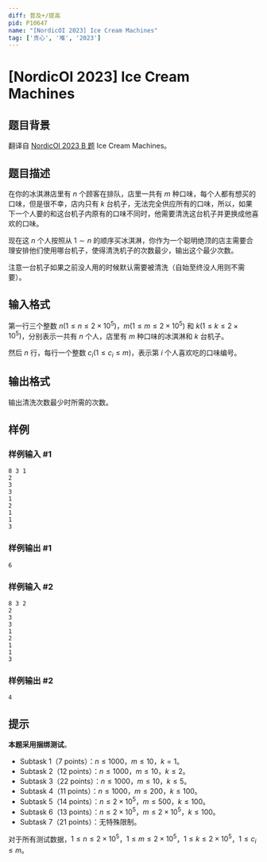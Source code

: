 ```yaml
---
diff: 普及+/提高
pid: P10647
name: "[NordicOI 2023] Ice Cream Machines"
tag: ['贪心', '堆', '2023']
---
```

# [NordicOI 2023] Ice Cream Machines
## 题目背景

翻译自 [NordicOI 2023 B 题](https://noi23.kattis.com/contests/noi23/problems/icecreammachines) Ice Cream Machines。
## 题目描述

在你的冰淇淋店里有 $n$ 个顾客在排队，店里一共有 $m$ 种口味，每个人都有想买的口味，但是很不幸，店内只有 $k$ 台机子，无法完全供应所有的口味，所以，如果下一个人要的和这台机子内原有的口味不同时，他需要清洗这台机子并更换成他喜欢的口味。

现在这 $n$ 个人按照从 $1 \sim n$ 的顺序买冰淇淋，你作为一个聪明绝顶的店主需要合理安排他们使用哪台机子，使得清洗机子的次数最少，输出这个最少次数。

注意一台机子如果之前没人用的时候默认需要被清洗（自始至终没人用则不需要）。
## 输入格式

第一行三个整数 $n (1 \leq n \leq 2 \times 10^5)$，$m (1 \leq m \leq 2 \times 10^5)$ 和 $k (1 \leq k \leq 2 \times 10^5)$，分别表示一共有 $n$ 个人，店里有 $m$ 种口味的冰淇淋和 $k$ 台机子。

然后 $n$ 行，每行一个整数 $c_i (1 \leq c_i \leq m)$，表示第 $i$ 个人喜欢吃的口味编号。
## 输出格式

输出清洗次数最少时所需的次数。
## 样例

### 样例输入 #1
```
8 3 1
2
3
3
1
2
1
1
3
```
### 样例输出 #1
```
6
```
### 样例输入 #2
```
8 3 2
2
3
3
1
2
1
1
3
```
### 样例输出 #2
```
4
```
## 提示

**本题采用捆绑测试**。

- Subtask 1（7 points）：$n \le 1000$，$m \leq 10$，$k = 1$。
- Subtask 2（12 points）：$n \le 1000$，$m \leq 10$，$k \leq 2$。
- Subtask 3（22 points）：$n \leq 1000$，$m \leq 10$，$k \leq 5$。
- Subtask 4（11 points）：$n \leq 1000$，$m \leq 200$，$k \leq 100$。
- Subtask 5（14 points）：$n \leq 2 \times 10^5$，$m \leq 500$，$k \leq 100$。
- Subtask 6（13 points）：$n \leq 2 \times 10^5$，$m \leq 2 \times 10^5$，$k \leq 100$。
- Subtask 7（21 points）：无特殊限制。

对于所有测试数据，$1 \le n \le 2\times 10^5$，$1 \leq m \leq 2 \times 10^5$，$1 \leq k \leq 2 \times 10^5$，$1 \leq c_i \leq m$。
